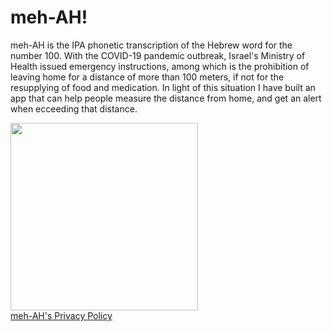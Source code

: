 # meh-AH!
meh-AH is the IPA phonetic transcription of the Hebrew word for the number 100.
With the COVID-19 pandemic outbreak, Israel's Ministry of Health issued emergency instructions, among which is the prohibition of leaving home for a distance of more than 100 meters, if not for the resupplying of food and medication.
In light of this situation I have built an app that can help people measure the distance from home, and get an alert when ecceeding that distance.

<img src="https://raw.githubusercontent.com/o4oren/meh-AH/blob/1.1.0/assets/screenshots/Screenshot-2.png?raw=true" width="300"/><br/>
[meh-AH's Privacy Policy](https://sites.google.com/view/meh-ah-privacy-policy/home)
